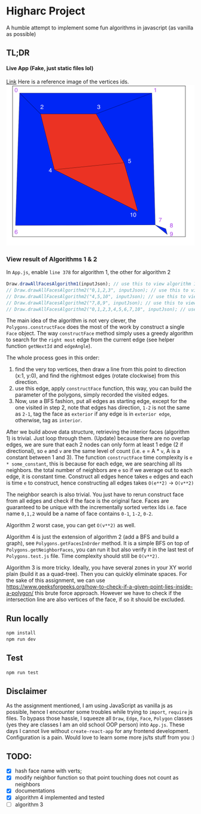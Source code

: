 # Higharc Project
A humble attempt to implement some fun algorithms in javascript (as vanilla as possible)

## TL;DR
#### Live App (Fake, just static files lol)
[Link](https://codepen.io/LeoYuanjieLi/pen/WNzZEPo)
Here is a reference image of the vertices ids.
![example](example.png)
### View result of Algorithms 1 & 2
In `App.js`, enable `line 378` for algorithm 1, the other for algorithm 2
```javascript
Draw.drawAllFacesAlgorithm1(inputJson); // use this to view algorithm 1 result;
// Draw.drawAllFacesAlgorithm2("0,1,2,3", inputJson); // use this to view algo 2 result;
// Draw.drawAllFacesAlgorithm2("4,5,10", inputJson); // use this to view algo 2 result;
// Draw.drawAllFacesAlgorithm2("7,8,9", inputJson); // use this to view algo 2 result;
// Draw.drawAllFacesAlgorithm2("0,1,2,3,4,5,6,7,10", inputJson); // use this to view algo 2 result;
```
The main idea of the algorithm is not very clever, the `Polygons.constructFace` does the most of the work
by construct a single `Face` object. The way `constructFace` method simply uses a greedy algorithm to search
for the `right most` edge from the current edge (see helper function `getNextId` and `edgeAngle`).

The whole process goes in this order:

1. find the very top vertices, then draw a line from this point to direction (x:1, y:0), and find
the rightmost edges (rotate clockwise) from this direction.
2. use this edge, apply `constructFace` function, this way, you can build the parameter of the polygons,
simply recorded the visited edges.
3. Now, use a BFS fashion, put all edges as starting edge, except for the one visited in step 2, note that
edges has direction, `1-2` is not the same as `2-1`, tag the face as `exterior` if any edge is in 
`exterior edge`, otherwise, tag as `interior`.

After we build above data structure, retrieving the interior faces (algorithm 1) is trivial. 
Just loop through them. (Update) because there are no overlap edges, we are sure that each 2 nodes
can only form at least 1 edge (2 if directional), so `e` and `v` are the same level of count
(i.e. `e` = A * `v`, A is a constant between 1 and 3). The function `constructFace` time complexity
is `e * some_constant`, this is because for each edge, we are searching all its neighbors. the total
number of neighbors are `e` so if we average out to each edge, it is constant time.
Construct all edges hence takes `e` edges and each is time `e` to construct, hence constructing all
edges takes `O(e**2)` -> `O(v**2)`

The neighbor search is also trivial. You just have to rerun construct face from all edges and check if 
the face is the original face. Faces are guaranteed to be unique with the incrementally sorted vertex Ids
i.e. face name `0,1,2` would be a name of face contains `0-1`, `1-2`, `0-2`.

Algorithm 2 worst case, you can get `O(v**2)` as well.

Algorithm 4 is just the extension of algorithm 2 (add a BFS and build a graph), 
see `Polygons.getFacesInOrder` method. It is a simple BFS on top of `Polygons.getNeighborFaces`,
you can run it but also verify it in the last test of `Polygons.test.js` file. Time complexity should
still be `O(v**2)`.

Algorithm 3 is more tricky. Ideally, you have several zones in your XY world plain (build it as a 
quad-tree). Then you can quickly eliminate spaces. For the sake of this assignment, we can use
https://www.geeksforgeeks.org/how-to-check-if-a-given-point-lies-inside-a-polygon/ this brute force
approach. However we have to check if the intersection line are also vertices of the face, if so it 
should be excluded.


## Run locally
```bash
npm install
npm run dev
```

## Test
```bash
npm run test
```
## Disclaimer

As the assignment mentioned, I am using JavaScript as vanilla js as possible, hence I 
encounter some troubles while trying to `import`, `require` js files. To bypass
those hassle, I squeeze all `Draw`, `Edge`, `Face`, `Polygon` classes (yes they 
are classes I am an old school OOP person) into `App.js`. These days I cannot live
without `create-react-app` for any frontend development. Configuration is a pain.
Would love to learn some more js/ts stuff from you :)




## TODO:

- [x] hash face name with verts;
- [x] modify neighbor function so that point touching does not count as neighbors
- [x] documentations
- [x] algorithm 4 implemented and tested
- [ ] algorithm 3